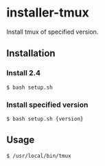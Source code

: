 # installer-tmux
Install tmux of specified version.

## Installation

### Install 2.4

```
$ bash setup.sh
```

### Install specified version

```
$ bash setup.sh {version}
```

## Usage

```
$ /usr/local/bin/tmux
```

